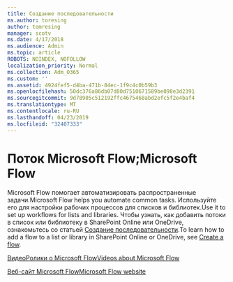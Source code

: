 ```yaml
---
title: Создание последовательности
ms.author: toresing
author: tomresing
manager: scotv
ms.date: 4/17/2018
ms.audience: Admin
ms.topic: article
ROBOTS: NOINDEX, NOFOLLOW
localization_priority: Normal
ms.collection: Adm_O365
ms.custom: ''
ms.assetid: 4924fef5-d4ba-471b-84ec-1f9c4c0b59b3
ms.openlocfilehash: 50dc376a86db07d80d7510671589be098e3d2391
ms.sourcegitcommit: 9d78905c512192ffc4675468abd2efc5f2e4baf4
ms.translationtype: MT
ms.contentlocale: ru-RU
ms.lasthandoff: 04/23/2019
ms.locfileid: "32407333"
---
```

# <a name="microsoft-flow"></a><span data-ttu-id="853ab-102">Поток Microsoft Flow;</span><span class="sxs-lookup"><span data-stu-id="853ab-102">Microsoft Flow</span></span>

<span data-ttu-id="853ab-103">Microsoft Flow помогает автоматизировать распространенные задачи.</span><span class="sxs-lookup"><span data-stu-id="853ab-103">Microsoft Flow helps you automate common tasks.</span></span> <span data-ttu-id="853ab-104">Используйте его для настройки рабочих процессов для списков и библиотек.</span><span class="sxs-lookup"><span data-stu-id="853ab-104">Use it to set up workflows for lists and libraries.</span></span> <span data-ttu-id="853ab-105">Чтобы узнать, как добавить потоки в список или библиотеку в SharePoint Online или OneDrive, ознакомьтесь со статьей [Создание последовательности](https://go.microsoft.com/fwlink/?linkid=869408).</span><span class="sxs-lookup"><span data-stu-id="853ab-105">To learn how to add a flow to a list or library in SharePoint Online or OneDrive, see [Create a flow](https://go.microsoft.com/fwlink/?linkid=869408).</span></span>
  
[<span data-ttu-id="853ab-106">ВидеоРолики о Microsoft Flow</span><span class="sxs-lookup"><span data-stu-id="853ab-106">Videos about Microsoft Flow</span></span>](https://go.microsoft.com/fwlink/?linkid=864641)
  
[<span data-ttu-id="853ab-107">Веб-сайт Microsoft Flow</span><span class="sxs-lookup"><span data-stu-id="853ab-107">Microsoft Flow website</span></span>](https://go.microsoft.com/fwlink/?linkid=864642)
  


